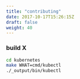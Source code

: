 ```yaml
---
title: "contributing"
date: 2017-10-17T15:26:15Z
draft: false
weight: 40
---
```


### build X
```bash
cd kubernetes
make WHAT=cmd/kubectl
./_output/bin/kubectl
```


